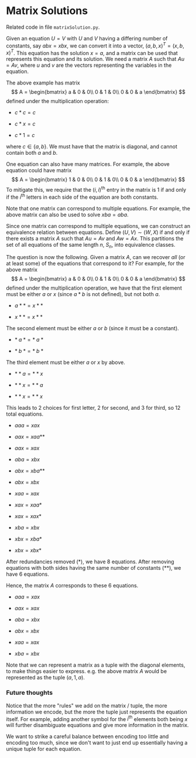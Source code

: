 # Matrix Solutions

Related code in file ```matrixSolution.py```.

Given an equation $U = V$ with $U$ and $V$ having a differing number of constants, say $abx = xbx$, we can convert it into a vector, $(a, b, x)^T = (x, b, x)^T$.
This equation has the solution $x = a$, and a matrix can be used that represents this equation and its solution.
We need a matrix $A$ such that $Au = Av$, where $u$ and $v$ are the vectors representing the variables in the equation.

The above example has matrix
$$
A = \begin{bmatrix}
    a & 0 & 0\\
    0 & 1 & 0\\
    0 & 0 & a
\end{bmatrix}
$$
defined under the multiplication operation:

- $c * c = c$

- $c * x = c$

- $c * 1 = c$

where $c \in \{a, b\}$.
We must have that the matrix is diagonal, and cannot contain both $a$ and $b$.

One equation can also have many matrices. For example, the above equation could have matrix
$$
A = \begin{bmatrix}
    1 & 0 & 0\\
    0 & 1 & 0\\
    0 & 0 & a
\end{bmatrix}
$$
To mitigate this, we require that the $(i,i)^\text{th}$ entry in the matrix is $1$ if and only if the $i^\text{th}$ letters in each side of the equation are both constants.

Note that one matrix can correspond to multiple equations. 
For example, the above matrix can also be used to solve $xba = aba$.

Since one matrix can correspond to multiple equations, we can construct an equivalence relation between equations.
Define $(U, V) \sim (W, X)$ if and only if there exists a matrix $A$ such that $Au = Av$ and $Aw = Ax$.
This partitions the set of all equations of the same length $n$, $S_n$, into equivalence classes.

The question is now the following. Given a matrix $A$, can we recover *all* (or at least some) of the equations that correspond to it?
For example, for the above matrix
$$
A = \begin{bmatrix}
    a & 0 & 0\\
    0 & 1 & 0\\
    0 & 0 & a
\end{bmatrix}
$$
defined under the multiplication operation, we have that the first element must be either $a$ or $x$ (since $a*b$ is not defined), but not both $a$.

- $a** = x**$

- $x** = x**$

The second element must be either $a$ or $b$ (since it must be a constant).

- $*\;a\;* = *\;a\;*$

- $*\;b\;* = *\;b\;*$

The third element must be either $a$ or $x$ by above.

- $**a = **x$

- $**x = **a$

- $**x = **x$

This leads to $2$ choices for first letter, $2$ for second, and $3$ for third, so $12$ total equations.

- $aaa = xax$

- $aax = xaa$**

- $aax = xax$

- $aba = xbx$

- $abx = xba$**

- $abx = xbx$

- $xaa = xax$

- $xax = xaa$*

- $xax = xax$*

- $xba = xbx$

- $xbx = xba$*

- $xbx = xbx$*

After redundancies removed (*), we have 8 equations.
After removing equations with both sides having the same number of constants (**), we have 6 equations.

Hence, the matrix $A$ corresponds to these $6$ equations.

- $aaa = xax$

- $aax = xax$

- $aba = xbx$

- $abx = xbx$

- $xaa = xax$

- $xba = xbx$

Note that we can represent a matrix as a tuple with the diagonal elements, to make things easier to express. 
e.g. the above matrix $A$ would be represented as the tuple $(a, 1, a)$.

### Future thoughts

Notice that the more "rules" we add on the matrix / tuple, the more information we encode, but the more the tuple just represents the equation itself. For example, adding another symbol for the $i^\text{th}$ elements both being $x$ will further disambiguate equations and give more information in the matrix.

We want to strike a careful balance between encoding too little and encoding too much, since we don't want to just end up essentially having a unique tuple for each equation.